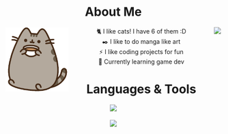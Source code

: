 <h1 align=center>About Me</h1>

<div align="center">
  <img src='https://github.com/Pengling1472/Pengling1472/blob/main/computer.gif' height=150 align=right>
  <img src='https://github.com/Pengling1472/Pengling1472/blob/main/coffee.gif' height=150 align=left>
  🐈 I like cats! I have 6 of them :D<br/>
  ✒️ I like to do manga like art<br/>
  ⚡ I like coding projects for fun<br/>
  🌱 Currently learning game dev
</div>

<h1 align=center>Languages & Tools</h1>

<div align="center">
  
  [![](https://skillicons.dev/icons?i=js,html,css,cs,mongodb,discordjs,nodejs,react,netlify,vite,godot)](https://github.com/Pengling1472/Pengling1472)</br></br>
  [![](https://github-readme-stats.vercel.app/api/top-langs/?username=Pengling1472&theme=vue-dark)](https://github.com/Pengling1472/Pengling1472)</br>

</div>




<!--
**Pengling1472/Pengling1472** is a ✨ _special_ ✨ repository because its `README.md` (this file) appears on your GitHub profile.

Here are some ideas to get you started:

- 🔭 I’m currently working on ...
- 🌱 I’m currently learning ...
- 👯 I’m looking to collaborate on ...
- 🤔 I’m looking for help with ...
- 💬 Ask me about ...
- 📫 How to reach me: ...
- ⚡ Fun fact: ...
-->
